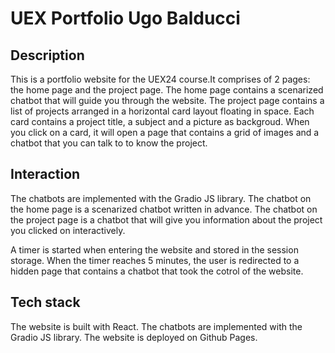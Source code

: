 # UEX Portfolio Ugo Balducci

## Description

This is a portfolio website for the UEX24 course.It comprises of 2 pages: the home page and the project page.
The home page contains a scenarized chatbot that will guide you through the website.
The project page contains a list of projects arranged in a horizontal card layout floating in space. Each card contains a project title, a subject and a picture as backgroud. When you click on a card, it will open a page that contains a grid of images and a chatbot that you can talk to to know the project.

## Interaction

The chatbots are implemented with the Gradio JS library. The chatbot on the home page is a scenarized chatbot written in advance. The chatbot on the project page is a chatbot that will give you information about the project you clicked on interactively.

A timer is started when entering the website and stored in the session storage. When the timer reaches 5 minutes, the user is redirected to a hidden page that contains a chatbot that took the cotrol of the website.

## Tech stack

The website is built with React. The chatbots are implemented with the Gradio JS library. The website is deployed on Github Pages.
